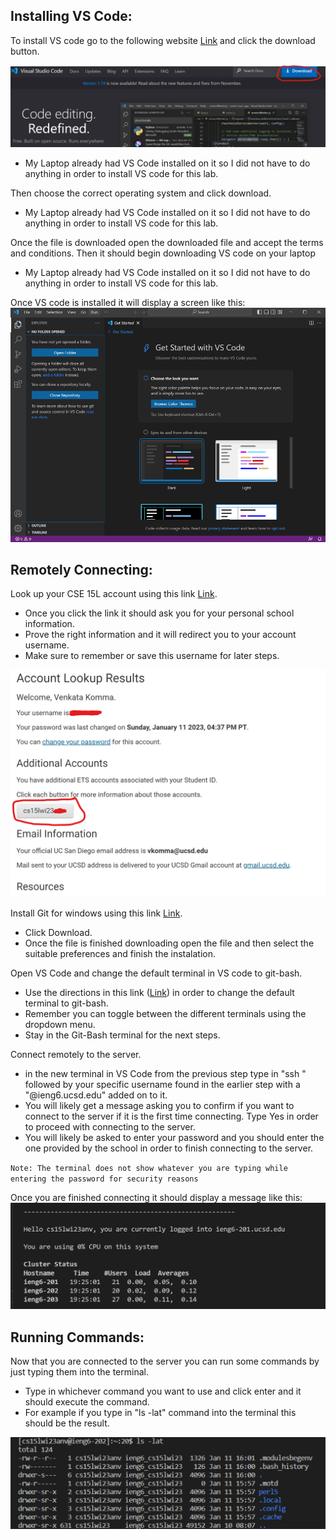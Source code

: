 ## Installing VS Code: 
To install VS code go to the following website [Link](https://code.visualstudio.com/) and click the download button.

![Image](https://github.com/vkom56000/cse15l-lab-reports/blob/main/vs%20code%20.png)

* My Laptop already had VS Code installed on it so I did not have to do anything in order to install VS code for this lab.
      
Then choose the correct operating system and click download. 
* My Laptop already had VS Code installed on it so I did not have to do anything in order to install VS code for this lab. 

Once the file is downloaded open the downloaded file and accept the terms and conditions. Then it should begin downloading VS code on your laptop
* My Laptop already had VS Code installed on it so I did not have to do anything in order to install VS code for this lab. 

Once VS code is installed it will display a screen like this:
![Image](https://github.com/vkom56000/cse15l-lab-reports/blob/main/vs%20code1.png)
## Remotely Connecting: 
Look up your CSE 15L account using this link [Link](https://sdacs.ucsd.edu/~icc/index.php).
   * Once you click the link it should ask you for your personal school information. 
   * Prove the right information and it will redirect you to your account username. 
   * Make sure to remember or save this username for later steps.

![Image](https://github.com/vkom56000/cse15l-lab-reports/blob/main/lookup.png)
   
Install Git for windows using this link [Link](https://gitforwindows.org/).
   * Click Download. 
   * Once the file is finished downloading open the file and then select the suitable preferences and finish the instalation. 

Open VS Code and change the default terminal in VS code to git-bash.
   * Use the directions in this link ([Link](https://stackoverflow.com/a/50527994)) in order to change the default terminal to git-bash.
   * Remember you can toggle between the different terminals using the dropdown menu.
   * Stay in the Git-Bash terminal for the next steps. 

Connect remotely to the server. 
   * in the new terminal in VS Code from the previous step type in "ssh " followed by your specific username found in the earlier step with a "@ieng6.ucsd.edu" added on to it. 
   * You will likely get a message asking you to confirm if you want to connect to the server if it is the first time connecting. Type Yes in order to proceed with connecting to the server. 
   * You will likely be asked to enter your password and you should enter the one provided by the school in order to finish connecting to the server. 
   
   `Note: The terminal does not show whatever you are typing while entering the password for security reasons`

Once you are finished connecting it should display a message like this:
![Image](https://github.com/vkom56000/cse15l-lab-reports/blob/main/server%20login.png)

## Running Commands: 

Now that you are connected to the server you can run some commands by just typing them into the terminal.
   * Type in whichever command you want to use and click enter and it should execute the command. 
   * For example if you type in "ls -lat" command into the terminal this should be the result. 

 ![Image](https://github.com/vkom56000/cse15l-lab-reports/blob/main/command%20.png)

